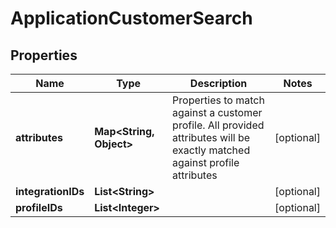 

# ApplicationCustomerSearch

## Properties

Name | Type | Description | Notes
------------ | ------------- | ------------- | -------------
**attributes** | **Map&lt;String, Object&gt;** | Properties to match against a customer profile. All provided attributes will be exactly matched against profile attributes |  [optional]
**integrationIDs** | **List&lt;String&gt;** |  |  [optional]
**profileIDs** | **List&lt;Integer&gt;** |  |  [optional]



